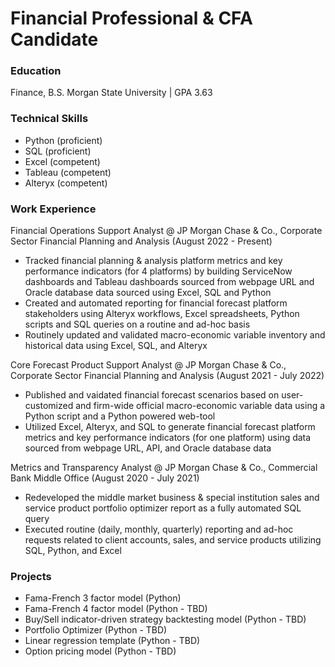 # Financial Professional & CFA Candidate

### Education
Finance, B.S.
Morgan State University | GPA 3.63

### Technical Skills
- Python (proficient)
- SQL (proficient)
- Excel (competent)
- Tableau (competent)
- Alteryx (competent)
  
### Work Experience
Financial Operations Support Analyst @ JP Morgan Chase & Co., Corporate Sector Financial Planning and Analysis (August 2022 - Present)
- Tracked financial planning & analysis platform metrics and key performance indicators (for 4 platforms) by building ServiceNow dashboards and Tableau dashboards sourced from webpage URL and Oracle database data sourced using Excel, SQL and Python
- Created and automated reporting for financial forecast platform stakeholders using Alteryx workflows, Excel spreadsheets, Python scripts and SQL queries on a routine and ad-hoc basis
- Routinely updated and validated macro-economic variable inventory and historical data using Excel, SQL, and Alteryx

Core Forecast Product Support Analyst @ JP Morgan Chase & Co., Corporate Sector Financial Planning and Analysis (August 2021 - July 2022)
- Published and vaidated financial forecast scenarios based on user-customized and firm-wide official macro-economic variable data using a Python script and a Python powered web-tool
- Utilized Excel, Alteryx, and SQL to generate financial forecast platform metrics and key performance indicators (for one platform)  using data sourced from webpage URL, API, and Oracle database data

Metrics and Transparency Analyst @ JP Morgan Chase & Co., Commercial Bank Middle Office (August 2020 - July 2021)
- Redeveloped the middle market business & special institution sales and service product portfolio optimizer report as a fully automated SQL query
- Executed routine (daily, monthly, quarterly) reporting and ad-hoc requests related to client accounts, sales, and service products utilizing SQL, Python, and Excel

### Projects
- Fama-French 3 factor model (Python)
- Fama-French 4 factor model (Python - TBD)
- Buy/Sell indicator-driven strategy backtesting model (Python - TBD)
- Portfolio Optimizer (Python - TBD)
- Linear regression template (Python - TBD)
- Option pricing model (Python - TBD)
